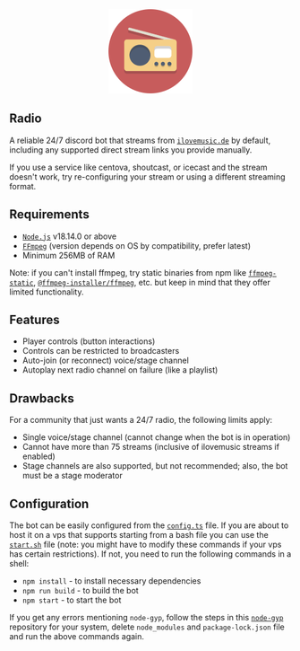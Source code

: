 <div align="center">
  <img width="150px" src="./assets/avatar.png"/>
</div>

## Radio

A reliable 24/7 discord bot that streams from [`ilovemusic.de`](https://ilovemusic.de/streams/) by default, including any supported direct stream links you provide manually.

If you use a service like centova, shoutcast, or icecast and the stream doesn't work, try re-configuring your stream or using a different streaming format.

## Requirements

- [`Node.js`](https://nodejs.org/en/download) v18.14.0 or above
- [`FFmpeg`](https://www.ffmpeg.org/download.html) (version depends on OS by compatibility, prefer latest)
- Minimum 256MB of RAM

Note: if you can't install ffmpeg, try static binaries from npm like [`ffmpeg-static`](https://www.npmjs.com/package/ffmpeg-static), [`@ffmpeg-installer/ffmpeg`](https://www.npmjs.com/package/@ffmpeg-installer/ffmpeg), etc. but keep in mind that they offer limited functionality.

## Features

- Player controls (button interactions)
- Controls can be restricted to broadcasters
- Auto-join (or reconnect) voice/stage channel
- Autoplay next radio channel on failure (like a playlist)

## Drawbacks

For a community that just wants a 24/7 radio, the following limits apply:

- Single voice/stage channel (cannot change when the bot is in operation)
- Cannot have more than 75 streams (inclusive of ilovemusic streams if enabled)
- Stage channels are also supported, but not recommended; also, the bot must be a stage moderator

## Configuration

The bot can be easily configured from the [`config.ts`](./src/config.ts) file. If you are about to host it on a vps that supports starting from a bash file you can use the [`start.sh`](./start.sh) file (note: you might have to modify these commands if your vps has certain restrictions). If not, you need to run the following commands in a shell:

- `npm install` - to install necessary dependencies
- `npm run build` - to build the bot
- `npm start` - to start the bot

If you get any errors mentioning `node-gyp`, follow the steps in this [`node-gyp`](https://github.com/nodejs/node-gyp) repository for your system, delete `node_modules` and `package-lock.json` file and run the above commands again.
